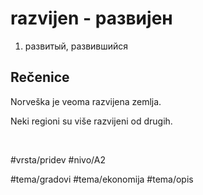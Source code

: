 # razvijen - развијен

1. развитый, развившийся  

## Rečenice

Norveška je veoma razvijena zemlja.

Neki regioni su više razvijeni od drugih.

<br>

#vrsta/pridev
#nivo/A2

#tema/gradovi
#tema/ekonomija
#tema/opis
